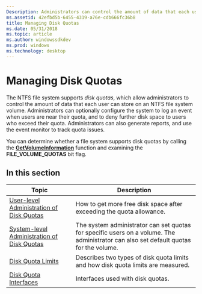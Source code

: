 ```yaml
---
Description: Administrators can control the amount of data that each user can store on an NTFS file system volume.
ms.assetid: 42efbd5b-6455-4319-a76e-cdb666fc36b8
title: Managing Disk Quotas
ms.date: 05/31/2018
ms.topic: article
ms.author: windowssdkdev
ms.prod: windows
ms.technology: desktop
---
```


# Managing Disk Quotas

The NTFS file system supports *disk quotas*, which allow administrators to control the amount of data that each user can store on an NTFS file system volume. Administrators can optionally configure the system to log an event when users are near their quota, and to deny further disk space to users who exceed their quota. Administrators can also generate reports, and use the event monitor to track quota issues.

You can determine whether a file system supports disk quotas by calling the [**GetVolumeInformation**](/windows/win32/FileAPI/nf-fileapi-getvolumeinformationa?branch=master) function and examining the **FILE\_VOLUME\_QUOTAS** bit flag.

## In this section



| Topic                                                                                                   | Description                                                                                                                                      |
|---------------------------------------------------------------------------------------------------------|--------------------------------------------------------------------------------------------------------------------------------------------------|
| [User-level Administration of Disk Quotas](user-level-administration-of-disk-quotas.md)<br/>     | How to get more free disk space after exceeding the quota allowance.<br/>                                                                  |
| [System-level Administration of Disk Quotas](system-level-administration-of-disk-quotas.md)<br/> | The system administrator can set quotas for specific users on a volume. The administrator can also set default quotas for the volume.<br/> |
| [Disk Quota Limits](disk-quota-limits.md)<br/>                                                   | Describes two types of disk quota limits and how disk quota limits are measured.<br/>                                                      |
| [Disk Quota Interfaces](disk-quota-interfaces.md)<br/>                                           | Interfaces used with disk quotas.<br/>                                                                                                     |



 

 

 





